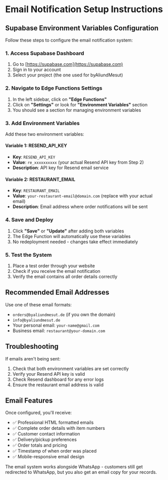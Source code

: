 # Email Notification Setup Instructions

## Supabase Environment Variables Configuration

Follow these steps to configure the email notification system:

### 1. Access Supabase Dashboard
1. Go to [https://supabase.com](https://supabase.com)
2. Sign in to your account
3. Select your project (the one used for byAliundMesut)

### 2. Navigate to Edge Functions Settings
1. In the left sidebar, click on **"Edge Functions"**
2. Click on **"Settings"** or look for **"Environment Variables"** section
3. You should see a section for managing environment variables

### 3. Add Environment Variables

Add these two environment variables:

#### Variable 1: RESEND_API_KEY
- **Key**: `RESEND_API_KEY`
- **Value**: `re_xxxxxxxxxx` (your actual Resend API key from Step 2)
- **Description**: API key for Resend email service

#### Variable 2: RESTAURANT_EMAIL
- **Key**: `RESTAURANT_EMAIL`
- **Value**: `your-restaurant-email@domain.com` (replace with your actual email)
- **Description**: Email address where order notifications will be sent

### 4. Save and Deploy
1. Click **"Save"** or **"Update"** after adding both variables
2. The Edge Function will automatically use these variables
3. No redeployment needed - changes take effect immediately

### 5. Test the System
1. Place a test order through your website
2. Check if you receive the email notification
3. Verify the email contains all order details correctly

## Recommended Email Addresses

Use one of these email formats:
- `orders@byaliundmesut.de` (if you own the domain)
- `info@byaliundmesut.de`
- Your personal email: `your-name@gmail.com`
- Business email: `restaurant@your-domain.com`

## Troubleshooting

If emails aren't being sent:
1. Check that both environment variables are set correctly
2. Verify your Resend API key is valid
3. Check Resend dashboard for any error logs
4. Ensure the restaurant email address is valid

## Email Features

Once configured, you'll receive:
- ✅ Professional HTML formatted emails
- ✅ Complete order details with item numbers
- ✅ Customer contact information
- ✅ Delivery/pickup preferences
- ✅ Order totals and pricing
- ✅ Timestamp of when order was placed
- ✅ Mobile-responsive email design

The email system works alongside WhatsApp - customers still get redirected to WhatsApp, but you also get an email copy for your records.